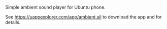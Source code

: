 Simple ambient sound player for Ubuntu phone.

See https://uappexplorer.com/app/ambient.sil to download the app and for details.
